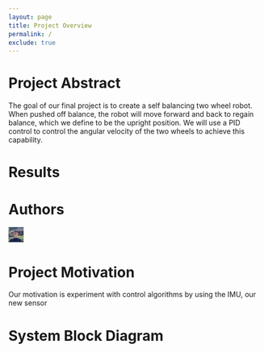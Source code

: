 ```yaml
---
layout: page
title: Project Overview
permalink: /
exclude: true
---
```


# Project Abstract

The goal of our final project is to create a self balancing two wheel robot. When pushed off balance, the robot will move forward and back to regain balance, which we define to be the upright position. We will use a PID control to control the angular velocity of the two wheels to achieve this capability. 

<!-- 
<div style="text-align: left">
  <img src="./assets/img/Logo.png" alt="logo" width="100" />
</div> -->

# Results


# Authors

<div style="text-align: left">
<span>
 <a href="https://www.linkedin.com/in/eric-chen-2b8726208/" target="_blank">
  <img src="./assets/img/Eric_Chen_Image.jpg" alt = "logo" width="30" />
 </a>
</span>
</div>

# Project Motivation

Our motivation is experiment with control algorithms by using the IMU, our new sensor


# System Block Diagram

